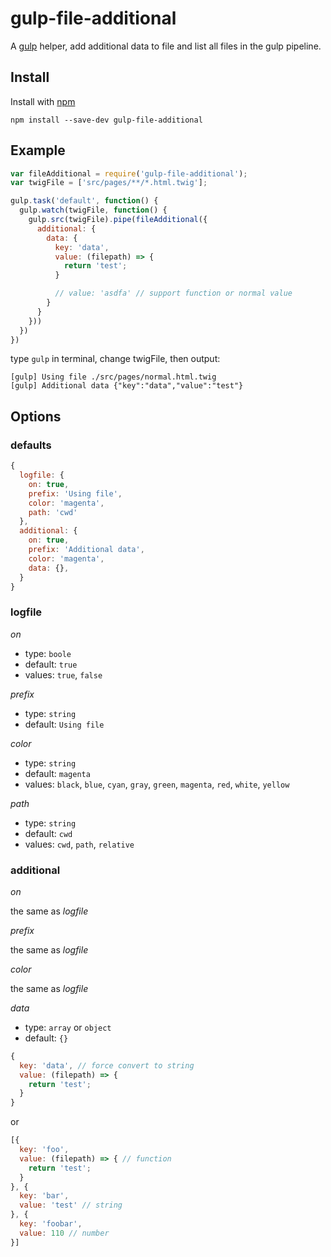 # gulp-file-additional

A [gulp](http://gulpjs.com) helper, add additional data to file and list all files in the gulp pipeline.

## Install

Install  with [npm](https://npmjs.org/package/gulp-file-additional)

```
npm install --save-dev gulp-file-additional
```

## Example

```javascript
var fileAdditional = require('gulp-file-additional');
var twigFile = ['src/pages/**/*.html.twig'];

gulp.task('default', function() {
  gulp.watch(twigFile, function() {
    gulp.src(twigFile).pipe(fileAdditional({
      additional: {
        data: {
          key: 'data',
          value: (filepath) => {
            return 'test';
          }

          // value: 'asdfa' // support function or normal value
        }
      }
    }))
  })
})
```

type `gulp` in terminal, change twigFile, then output:

```
[gulp] Using file ./src/pages/normal.html.twig
[gulp] Additional data {"key":"data","value":"test"}
```

## Options


### defaults

```javascript
{
  logfile: {
    on: true,
    prefix: 'Using file',
    color: 'magenta',
    path: 'cwd'
  },
  additional: {
    on: true,
    prefix: 'Additional data',
    color: 'magenta',
    data: {},
  }
}
```

### logfile

*on*

* type: `boole`
* default: `true`
* values: `true`, `false`

*prefix*

* type: `string`
* default: `Using file`

*color*

* type: `string`
* default: `magenta`
* values: `black`, `blue`, `cyan`, `gray`, `green`, `magenta`, `red`, `white`, `yellow`

*path*

* type: `string`
* default: `cwd`
* values: `cwd`, `path`, `relative`

### additional

*on*

the same as *logfile*

*prefix*

the same as *logfile*

*color*

the same as *logfile*

*data*

* type: `array` or `object`
* default: `{}`

```javascript
{
  key: 'data', // force convert to string
  value: (filepath) => {
    return 'test';
  }
}
```

or 

```javascript
[{
  key: 'foo',
  value: (filepath) => { // function
    return 'test';
  }
}, {
  key: 'bar',
  value: 'test' // string
}, {
  key: 'foobar',
  value: 110 // number
}]
```



